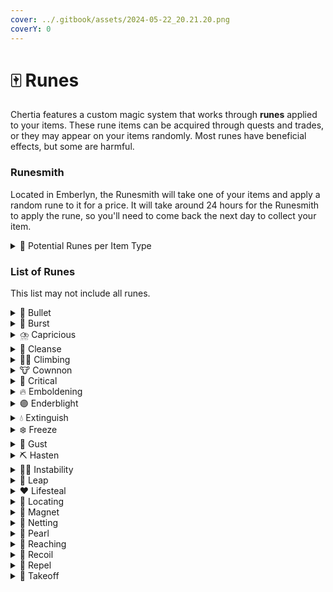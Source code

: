 ```yaml
---
cover: ../.gitbook/assets/2024-05-22_20.21.20.png
coverY: 0
---
```


# 🀄 Runes

Chertia features a custom magic system that works through **runes** applied to your items. These rune items can be acquired through quests and trades, or they may appear on your items randomly. Most runes have beneficial effects, but some are harmful.

### Runesmith

Located in Emberlyn, the Runesmith will take one of your items and apply a random rune to it for a price. It will take around 24 hours for the Runesmith to apply the rune, so you'll need to come back the next day to collect your item.

<details>

<summary>🎲 Potential Runes per Item Type</summary>

* ⚔️ Sword/Mace:
  * Bullet; Burst; Capricious; Enderblight; Freeze; Gust; Recoil; Repel; Cownnon; Lifesteal; Instability (rare); Emboldening (rare); Shrinking (rare)
* 👕 Chestplate
  * Cleanse; Extinguish
* 🪽 Elytra
  * Cleanse; Extinguish; Takeoff
* 🥾 Boots
  * Climbing; Leap
* ⛏️ Pickaxe
  * Hasten; Locating; Magnet; Pearl; Reaching (rare); Shrinking (rare)
* 🪓 Axe
  * Capricious; Gust; Pearl; Cownnon (rare); Reaching (rare); Shrinking (rare)
* 🎣 Fishing Rod
  * Magnet; Netting

</details>

### List of Runes

This list may not include all runes.

<details>

<summary>🎯 Bullet</summary>

On right click, the user shoots a 'bullet' projectile.

</details>

<details>

<summary>💨 Burst</summary>

On right click, gives the user a burst of speed.

</details>

<details>

<summary>⛈️ Capricious</summary>

On right click, changes the weather.

</details>

<details>

<summary>🥛 Cleanse</summary>

On sneak, removes all potion effects from the user.

</details>

<details>

<summary>🧗‍♀️ Climbing</summary>

On sneak + jump, temporarily increases the user's step height.

</details>

<details>

<summary>🐮 Cownnon</summary>

On right click, the user shoots an exploding cow.

</details>

<details>

<summary>💢 Critical</summary>

The user is guaranteed a critical hit.

</details>

<details>

<summary>🔥 Emboldening</summary>

On right click, the user becomes emboldened for 15 seconds.

</details>

<details>

<summary>🟣 Enderblight</summary>

On attack, the user will deal extra damage to Endermen, Endermites, and Ender Dragons.

</details>

<details>

<summary>💧 Extinguish</summary>

On sneak, extinguishes the user.

</details>

<details>

<summary>❄️ Freeze</summary>

On sneak + attack, the victim is slowed. With higher levels, the victim may become completely frozen.

</details>

<details>

<summary>🍃 Gust</summary>

On right click, a sudden gust pushes the user and anything nearby into the air.

</details>

<details>

<summary>⛏️ Hasten</summary>

When mining, there is a chance the user will receive the haste effect.

</details>

<details>

<summary>⛓️‍💥 Instability</summary>

On attack, there is a chance the attack will rebound and damage the user & item. However, normal attacks are boosted.

</details>

<details>

<summary>🥾 Leap</summary>

On sneak + jump, the user is thrust into the air.

</details>

<details>

<summary>❤️ Lifesteal</summary>

On attack, the user will regain some health.

</details>

<details>

<summary>🧭 Locating</summary>

On right click, dropped items around the user will begin to glow (or stop if they are already glowing)

</details>

<details>

<summary>🧲 Magnet</summary>

On sneak, any nearby items are magnetized towards the user.

</details>

<details>

<summary>🎣 Netting</summary>

On fishing rod reel in, the user has a chance to catch 2-3 of the same type of fish.

</details>

<details>

<summary>🧿 Pearl</summary>

On right click, the user shoots an ender pearl.

</details>

<details>

<summary>🦀 Reaching</summary>

On right click, temporarily extends the user's reach for block interaction.

</details>

<details>

<summary>🥊 Recoil</summary>

On attack, the user will also be knocked back.

</details>

<details>

<summary>🌊 Repel</summary>

On sneak + attack, entities around the user are repelled.

</details>

<details>

<summary>🚀 Takeoff</summary>

On taking off with an Elytra, the user is given a significant boost and the slow falling potion effect.

</details>
